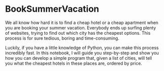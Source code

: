 # BookSummerVacation

We all know how hard it is to find a cheap hotel or a cheap apartment when you are booking your summer vacation. Everybody ends up surfing plenty of websites, trying to find out which city has the cheapest options. This process is for sure tedious, boring and time-consuming.

Luckily, if you have a little knowledge of Python, you can make this process incredibly fast. In this notebook, I will guide you step-by-step and show you how you can develop a simple program that, given a list of cities, will tell you what the cheapest hotels in these places are, ordered by price.

